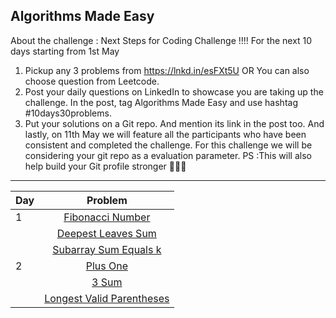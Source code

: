  ## Algorithms Made Easy
 
 About the challenge :
Next Steps for Coding Challenge !!!!
For the next 10 days starting from 1st May
1. Pickup any 3 problems from https://lnkd.in/esFXt5U
OR You can also choose question from Leetcode.
2. Post your daily questions on LinkedIn to showcase you are taking up the challenge. In the post, tag Algorithms Made Easy and use hashtag #10days30problems.
3. Put your solutions on a Git repo. And mention its link in the post too.
And lastly, on 11th May we will feature all the participants who have been consistent and completed the challenge.
For this challenge we will be considering your git repo as a evaluation parameter.
PS :This will also help build your Git profile stronger 🤘🤘🤘

***

   | Day         | Problem          
   | ------------|:-------------:  
   |   1         | [Fibonacci Number](https://github.com/harshpreet0508/Algorithms-Made-Easy/blob/main/day01/1.%20Fibonacci%20Number/solution.cpp) |
   |             | [Deepest Leaves Sum](https://github.com/harshpreet0508/Algorithms-Made-Easy/tree/main/day01/2.%20Deepest%20Leaves%20Sum) |
   |             | [Subarray Sum Equals k](https://github.com/harshpreet0508/Algorithms-Made-Easy/blob/main/day01/3.%20Subarray%20Sum%20Equals%20K/solution.cpp)|
   |   2         | [Plus One](https://github.com/harshpreet0508/Algorithms-Made-Easy/blob/main/day02/1.%20Plus%20One/solution.cpp)|
   |             | [3 Sum](https://github.com/harshpreet0508/Algorithms-Made-Easy/blob/main/day02/2.%20%203%20Sum/solution.cpp)|
   |             | [Longest Valid Parentheses](https://github.com/harshpreet0508/Algorithms-Made-Easy/blob/main/day02/3.%20Longest%20Valid%20Parentheses/solution.cpp)|
